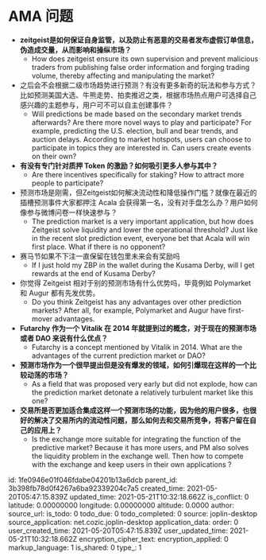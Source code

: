 # AMA 问题

- **zeitgeist是如何保证自身监管，以及防止有恶意的交易者发布虚假订单信息，伪造成交量，从而影响和操纵市场？**
  - How does zeitgeist ensure its own supervision and prevent malicious traders from publishing false order information and forging trading volume, thereby affecting and manipulating the market?
- 之后会不会根据二级市场趋势进行预测？有没有更多新奇的玩法和参与方式？比如预测美国大选、牛熊走势、拍卖推迟之类，根据市场热点用户可选择自己感兴趣的主题参与，用户可不可以自主创建事件？
  - Will predictions be made based on the secondary market trends afterwards? Are there more novel ways to play and participate? For example, predicting the U.S. election, bull and bear trends, and auction delays. According to market hotspots, users can choose to participate in topics they are interested in. Can users create events on their own?
- **有没有专门针对质押 Token 的激励？如何吸引更多人参与其中？** 
  - Are there incentives specifically for staking? How to attract more people to participate?
- 预测市场是刚需，但Zeitgeist如何解决流动性和降低操作门槛？就像在最近的插槽预测事件大家都押注 Acala 会获得第一名，没有对手盘怎么办？用户如何像参与微博问卷一样快速参与？
  - The prediction market is a very important application, but how does Zeitgeist solve liquidity and lower the operational threshold? Just like in the recent slot prediction event, everyone bet that Acala will win first place. What if there is no opponent? 
- 赛马节如果不下注一直保留在钱包里未来会有奖励吗
  - If I just hold my ZBP in the wallet during the Kusama Derby, will I get rewards at the end of Kusama Derby?
- 你觉得 Zeitgeist 相对于别的预测市场有什么优势吗，毕竟例如 Polymarket 和 Augur 都有先发优势。
  - Do you think Zeitgeist has any advantages over other prediction markets? After all, for example, Polymarket and Augur have first-mover advantages.
- **Futarchy 作为一个 Vitalik 在 2014 年就提到过的概念，对于现在的预测市场或者 DAO 来说有什么优点？**
  - Futarchy is a concept mentioned by Vitalik in 2014. What are the advantages of the current prediction market or DAO?
- **预测市场作为一个很早提出但是没有爆发的领域，如何引爆现在这样的一个比较动荡的市场？**
  - As a field that was proposed very early but did not explode, how can the prediction market detonate a relatively turbulent market like this one?
- **交易所是否更加适合集成这样一个预测市场的功能，因为他的用户很多，也很好的解决了交易所内的流动性问题，那么如何去和交易所竞争，将客户留在自己的应用上？**
  - Is the exchange more suitable for integrating the function of the predictive market? Because it has more users, and PM also solves the liquidity problem in the exchange well. Then how to compete with the exchange and keep users in their own applications ?

id: 1fe0946e01f046fdabe04201b13a6dcb
parent_id: 3b398fb78d0f4267a6ba92339204c7a5
created_time: 2021-05-20T05:47:15.839Z
updated_time: 2021-05-21T10:32:18.662Z
is_conflict: 0
latitude: 0.00000000
longitude: 0.00000000
altitude: 0.0000
author: 
source_url: 
is_todo: 0
todo_due: 0
todo_completed: 0
source: joplin-desktop
source_application: net.cozic.joplin-desktop
application_data: 
order: 0
user_created_time: 2021-05-20T05:47:15.839Z
user_updated_time: 2021-05-21T10:32:18.662Z
encryption_cipher_text: 
encryption_applied: 0
markup_language: 1
is_shared: 0
type_: 1